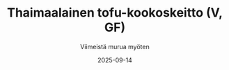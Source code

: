 ---
title: "Thaimaalainen tofu-kookoskeitto (V, GF)"
image: "https://vegaanibotti.lauravuo.me/2025/09/2025-09-14_small.png"
date: 2025-09-14
receipt_url: "https://viimeistamuruamyoten.com/thaimaalainen-tofu-kookoskeitto/"
author: "Viimeistä murua myöten"
---